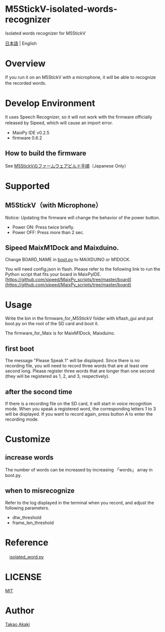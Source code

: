 # M5StickV-isolated-words-recognizer
Isolated words recognizer for M5StickV

[日本語](README.md) | English

# Overview

If you run it on an M5StickV with a microphone, it will be able to recognize the recorded words.
　
# Develop Environment
It uses Speech Recognizer, so it will not work with the firmware officially released by Sipeed, which will cause an import error.
　
- MaixPy IDE v0.2.5
- firmware 0.6.2

## How to build the firmware

See [M5StickVのファームウェアビルド手順](https://raspberrypi.mongonta.com/howto-build-firmware-of-m5stickv/)（Japanese Only）

# Supported
## M5StickV（with Microphone）
Notice: Updating the firmware will change the behavior of the power button.
- Power ON: Press twice briefly.
- Power OFF: Press more than 2 sec.

## Sipeed MaixM1Dock and Maixduino.
Change BOARD_NAME in [boot.py](boot.py) to MAIXDUINO or M1DOCK.

You will need config.json in flash. Please refer to the following link to run the Python script that fits your board in MaixPyIDE.
[https://github.com/sipeed/MaixPy_scripts/tree/master/board](https://github.com/sipeed/MaixPy_scripts/tree/master/board)

# Usage
Write the bin in the firmware_for_M5StickV folder with kflash_gui and put boot.py on the root of the SD card and boot it.

The firmware_for_Maix is for MaixM1Dock, Maixduino.

## first boot
The message "Please Speak 1" will be displayed. Since there is no recording file, you will need to record three words that are at least one second long. Please register three words that are longer than one second (they will be registered as 1, 2, and 3, respectively).

## after the socond time
If there is a recording file on the SD card, it will start in voice recognition mode. When you speak a registered word, the corresponding letters 1 to 3 will be displayed.
If you want to record again, press button A to enter the recording mode.

# Customize
## increase words
The number of words can be increased by increasing  「words」 array in boot.py.

## when to misrecognize
Refer to the log displayed in the terminal when you record, and adjust the following parameters.
- dtw_threshold
- frame_len_threshold

# Reference
　[isolated_word.py](https://github.com/sipeed/MaixPy_scripts/blob/master/multimedia/speech_recognizer/isolated_word.py)

# LICENSE
[MIT](LICENSE)

# Author
[Takao Akaki](https://github.com/mongonta0716)
